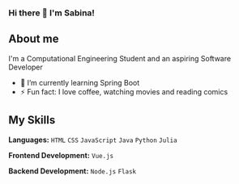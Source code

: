 ### Hi there 👋 I'm Sabina!

## About me
I'm a Computational Engineering Student and an aspiring Software Developer

- 🌱 I’m currently learning Spring Boot 
- ⚡ Fun fact: I love coffee, watching movies and reading comics 

## My Skills 
**Languages:** `HTML` `CSS` `JavaScript` `Java` `Python` `Julia`  

**Frontend Development:** `Vue.js`  

**Backend Development:** `Node.js` `Flask`

<!--- **sabinabakh/sabinabakh** is a ✨ _special_ ✨ repository because its `README.md` (this file) appears on your GitHub profile.

Here are some ideas to get you started:
- 🔭 I’m currently working on ...
- 🌱 I’m currently learning ...
- 👯 I’m looking to collaborate on ...
- 🤔 I’m looking for help with ...
- 🥅 2024 Goals:
- 💬 Ask me about ...
- 📫 How to reach me: ...
- 😄 Pronouns: ...
- ⚡ Fun fact: ...
--->
